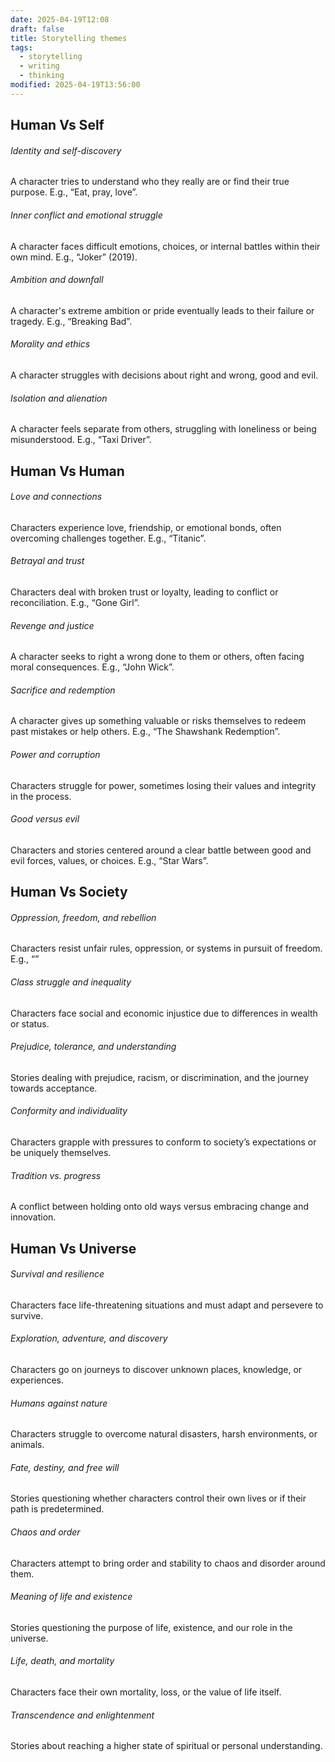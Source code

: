 ```yaml
---
date: 2025-04-19T12:08
draft: false
title: Storytelling themes
tags:
  - storytelling
  - writing
  - thinking
modified: 2025-04-19T13:56:00
---
```

## Human Vs Self

###### Identity and self-discovery
A character tries to understand who they really are or find their true purpose. E.g., “Eat, pray, love”.
###### Inner conflict and emotional struggle
A character faces difficult emotions, choices, or internal battles within their own mind. E.g., “Joker” (2019).
###### Ambition and downfall
A character's extreme ambition or pride eventually leads to their failure or tragedy. E.g., “Breaking Bad”.
###### Morality and ethics
A character struggles with decisions about right and wrong, good and evil.
###### Isolation and alienation
A character feels separate from others, struggling with loneliness or being misunderstood. E.g., “Taxi Driver”.

## Human Vs Human

###### Love and connections
Characters experience love, friendship, or emotional bonds, often overcoming challenges together. E.g., “Titanic”.
###### Betrayal and trust
Characters deal with broken trust or loyalty, leading to conflict or reconciliation. E.g., “Gone Girl”.
###### Revenge and justice
A character seeks to right a wrong done to them or others, often facing moral consequences. E.g., “John Wick”.
###### Sacrifice and redemption
A character gives up something valuable or risks themselves to redeem past mistakes or help others. E.g., “The Shawshank Redemption”.
###### Power and corruption
Characters struggle for power, sometimes losing their values and integrity in the process.
###### Good versus evil
Characters and stories centered around a clear battle between good and evil forces, values, or choices. E.g., “Star Wars”.

## Human Vs Society
###### Oppression, freedom, and rebellion
Characters resist unfair rules, oppression, or systems in pursuit of freedom. E.g., “”
###### Class struggle and inequality
Characters face social and economic injustice due to differences in wealth or status.
###### Prejudice, tolerance, and understanding
Stories dealing with prejudice, racism, or discrimination, and the journey towards acceptance.
###### Conformity and individuality
Characters grapple with pressures to conform to society’s expectations or be uniquely themselves.
###### Tradition vs. progress
A conflict between holding onto old ways versus embracing change and innovation.

## Human Vs Universe

###### Survival and resilience
Characters face life-threatening situations and must adapt and persevere to survive.
###### Exploration, adventure, and discovery
Characters go on journeys to discover unknown places, knowledge, or experiences.
###### Humans against nature
Characters struggle to overcome natural disasters, harsh environments, or animals.
###### Fate, destiny, and free will
Stories questioning whether characters control their own lives or if their path is predetermined.
###### Chaos and order
Characters attempt to bring order and stability to chaos and disorder around them.
###### Meaning of life and existence
Stories questioning the purpose of life, existence, and our role in the universe.
###### Life, death, and mortality
Characters face their own mortality, loss, or the value of life itself.
###### Transcendence and enlightenment
Stories about reaching a higher state of spiritual or personal understanding.